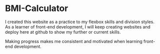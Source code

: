 # BMI-Calculator
I created this website as a practice to my flexbox skills and division styles. As a learner of front-end development, I will keep creating websites and deploy here at github to show my further or current skills.

Making progress makes me consistent and motivated when learning front-end development. 

